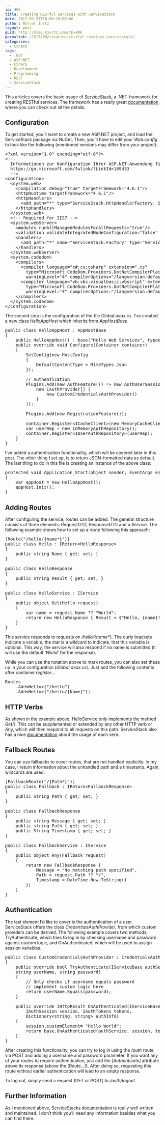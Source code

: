 ```yaml
---
id: 406
title: Creating RESTful Services with ServiceStack
date: 2017-09-21T18:00:26+00:00
author: Marcel Jurtz
layout: post
guid: http://blog.mjurtz.com/?p=406
permalink: /2017/09/creating-restful-services-servicestack/
categories:
  - CSharp
tags:
  - .NET
  - ASP.NET
  - CSharp
  - Development
  - Programming
  - REST
  - ServiceStack
---
```

This articles covers the basic usage of [ServiceStack](https://servicestack.net/), a .NET-framework for creating RESTful services. The framework has a really great [documentation](http://docs.servicestack.net/), where you can check out all the details.

## Configuration

To get started, you&#8217;ll want to create a new ASP.NET project, and load the ServiceStack package via NuGet. Then, you&#8217;ll have to edit your _Web.config_ to look like the following (mentioned versions may differ from your project):

<pre class="EnlighterJSRAW" data-enlighter-language="generic">&lt;?xml version="1.0" encoding="utf-8"?&gt;
&lt;!--
  Informationen zur Konfiguration Ihrer ASP.NET-Anwendung finden Sie unter
  https://go.microsoft.com/fwlink/?LinkId=169433
  --&gt;
&lt;configuration&gt;
  &lt;system.web&gt;
    &lt;compilation debug="true" targetFramework="4.6.1"/&gt;
    &lt;httpRuntime targetFramework="4.6.1"/&gt;
    &lt;httpHandlers&gt;
      &lt;add path="*" type="ServiceStack.HttpHandlerFactory, ServiceStack" verb="*"/&gt;
    &lt;/httpHandlers&gt;
  &lt;/system.web&gt;
  &lt;!-- Required for IIS7 --&gt;
  &lt;system.webServer&gt;
    &lt;modules runAllManagedModulesForAllRequests="true"/&gt;
    &lt;validation validateIntegratedModeConfiguration="false" /&gt;
    &lt;handlers&gt;
      &lt;add path="*" name="ServiceStack.Factory" type="ServiceStack.HttpHandlerFactory, ServiceStack" verb="*" preCondition="integratedMode" resourceType="Unspecified" allowPathInfo="true" /&gt;
    &lt;/handlers&gt;
  &lt;/system.webServer&gt;
  &lt;system.codedom&gt;
    &lt;compilers&gt;
      &lt;compiler language="c#;cs;csharp" extension=".cs"
        type="Microsoft.CodeDom.Providers.DotNetCompilerPlatform.CSharpCodeProvider, Microsoft.CodeDom.Providers.DotNetCompilerPlatform, Version=1.0.5.0, Culture=neutral, PublicKeyToken=31bf3513ad364e35"
        warningLevel="4" compilerOptions="/langversion:default /nowarn:1659;1699;1701"/&gt;
      &lt;compiler language="vb;vbs;visualbasic;vbscript" extension=".vb"
        type="Microsoft.CodeDom.Providers.DotNetCompilerPlatform.VBCodeProvider, Microsoft.CodeDom.Providers.DotNetCompilerPlatform, Version=1.0.5.0, Culture=neutral, PublicKeyToken=31bf3513ad364e35"
        warningLevel="4" compilerOptions="/langversion:default /nowarn:41008 /define:_MYTYPE=\&quot;Web\&quot; /optionInfer+"/&gt;
    &lt;/compilers&gt;
  &lt;/system.codedom&gt;
&lt;/configuration&gt;</pre>

The second step is the configuration of the file _Global.asax.cs_. I&#8217;ve created a new class _HelloAppHost_ which inherits from _AppHostBase_.

<pre class="EnlighterJSRAW" data-enlighter-language="csharp">public class HelloAppHost : AppHostBase
{
    public HelloAppHost() : base("Hello Web Services", typeof(HelloService).Assembly) { }
    public override void Configure(Container container)
    {
        SetConfig(new HostConfig
        {
            DefaultContentType = MimeTypes.Json
        });

        // Authentication
        Plugins.Add(new AuthFeature(() =&gt; new AuthUserSession(),
            new IAuthProvider[] {
                new CustomCredentialsAuthProvider()
            }
        ));

        Plugins.Add(new RegistrationFeature());

        container.Register&lt;ICacheClient&gt;(new MemoryCacheClient());
        var userRep = new InMemoryAuthRepository();
        container.Register&lt;IUserAuthRepository&gt;(userRep);
    }
}</pre>

I&#8217;ve added a authentication functionality, which will be covered later in this post. The other thing I set up, is to return JSON-formatted data as default. The last thing to do in this file is creating an instance of the above class:

<pre class="EnlighterJSRAW" data-enlighter-language="csharp">protected void Application_Start(object sender, EventArgs e)
{
    var appHost = new HelloAppHost();
    appHost.Init();
}</pre>

## Adding Routes

After configuring the service, routes can be added. The general structure consists of three elements: RequestDTO, ResponseDTO and a Service. The following example shows how to set up a route following this approach:

<pre class="EnlighterJSRAW" data-enlighter-language="csharp">[Route("/hello/{name*}")]
public class Hello : IReturn&lt;HelloResponse&gt;
{
    public string Name { get; set; }
}

public class HelloResponse
{
    public string Result { get; set; }
}

public class HelloService : IService
{
    public object Get(Hello request)
    {
        var name = request.Name ?? "World";
        return new HelloResponse { Result = $"Hello, {name}!" };
    }
}</pre>

This service responds to requests on _/hello/{name*}_. The curly brackets indicate a variable, the star is a wildcard to indicate, that this variable is optional. This way, the service will also respond if no name is submitted (it will use the default &#8216;_World&#8217;_ for the response).

While you can use the notation above to mark routes, you can also set these up in your configuration (_Global.asax.cs_). Just add the following contents after _container.register_&#8230;

<pre class="EnlighterJSRAW" data-enlighter-language="csharp">Routes
    .Add&lt;Hello&gt;("/hello")
    .Add&lt;Hello&gt;("/hello/{Name}");</pre>

## HTTP Verbs

As shown in the example above, HelloService only implements the method _Get()_. This can be supplemented or extended by any other HTTP verb or Any, which will then respond to all requests on this path. ServiceStack also has a nice [documentation](http://docs.servicestack.net/design-rest-services) about the usage of each verb.

## Fallback Routes

You can use fallbacks to cover routes, that are not handled explicitly. In my case, I return information about the unhandled path and a timestamp. Again, wildcards are used.

<pre class="EnlighterJSRAW" data-enlighter-language="csharp">[FallbackRoute("/{Path*}")]
public class Fallback : IReturn&lt;FallbackResponse&gt;
{
    public String Path { get; set; }
}

public class FallbackResponse
{
    public string Message { get; set; }
    public string Path { get; set; }
    public String Timestamp { get; set; }
}

public class FallbackService : IService
{
    public object Any(Fallback request)
    {
        return new FallbackResponse {
            Message = "No matching path specified",
            Path = request.Path ?? "/",
            Timestamp = DateTime.Now.ToString()
        };
    }
}</pre>

## Authentication

The last element I&#8217;d like to cover is the authentication of a user. ServiceStack offers the class _CredentialsAuthProvider_, from which custom providers can be derived. The following example covers two methods, TryAuthenticate, which tries to log in by checking username and password against custom logic, and OnAuthenticated, which will be used to assign session variables.

<pre class="EnlighterJSRAW" data-enlighter-language="csharp">public class CustomCredentialsAuthProvider : CredentialsAuthProvider
{
    public override bool TryAuthenticate(IServiceBase authService,
    string userName, string password)
    {
        // Only checks if username equals password
        // implement custom logic here
        return userName.Equals(password);
    }

    public override IHttpResult OnAuthenticated(IServiceBase authService,
        IAuthSession session, IAuthTokens tokens,
        Dictionary&lt;string, string&gt; authInfo)
    {
        session.customElement= "Hello World";
        return base.OnAuthenticated(authService, session, tokens, authInfo);
    }
}</pre>

After creating this functionality, you can try to log in using the _/auth_ route via POST and adding a username and password parameter. If you want any of your routes to require authentication, just add the _[Authenticate]_ attribute above its response (above the [Route&#8230;]). After doing so, requesting this route without earlier authentication will lead to an empty response.

To log out, simply send a request (GET or POST) to _/auth/logout_.

## Further Information

As I mentioned above, [ServiceStacks documentation](http://docs.servicestack.net/) is really well written and maintained. I don&#8217;t think you&#8217;ll need any information besides what you can find there.